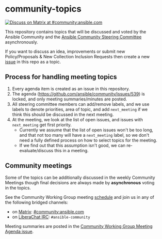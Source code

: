 # community-topics

[![Discuss on Matrix at #community:ansible.com](https://img.shields.io/matrix/community:ansible.com.svg?server_fqdn=ansible-accounts.ems.host&label=Discuss%20on%20Matrix%20at%20%23community:ansible.com&logo=matrix)](https://matrix.to/#/#community:ansible.com)

This repository contains topics that will be discussed and voted by the Ansible Community and the [Ansible Community Steering Committee](https://docs.ansible.com/ansible/devel/community/steering/community_steering_committee.html) asynchronously.

If you want to discuss an idea, improvements or submit new Policy/Proposals & New Collection Inclusion Requests then create a new [issue](https://github.com/ansible-community/community-topics/issues) in this repo as a topic.

## Process for handling meeting topics

1. Every agenda item is created as an issue in this repository.
2. The agenda (https://github.com/ansible/community/issues/539) is locked, and only meeting summaries/minutes are posted.
3. All steering committee members can add/remove labels, and we use labels to denote priorities, area of topic, and add `next_meeting` if we think this should be discussed in the next meeting.
4. At the meeting, we look at the list of open issues, and issues with `next_meeting` get first priority.
    * Currently we assume that the list of open issues won't be too long, and that not too many will have a `next_meeting` label, so we don't need a fully defined process on how to select topics for the meeting.
    * If we find out that this assumption isn't good, we can re-evaluate/discuss this in a meeting.

## Community meetings

Some of the topics can be additionally discussed in the weekly Community Meetings though final decisions are always made by **asynchronous** voting in the topics.

See the Community Working Group meeting [schedule](https://github.com/ansible/community/blob/main/meetings/README.md#wednesdays) and join us in any of the following bridged channels:
* on [Matrix](https://docs.ansible.com/ansible/latest/community/communication.html#ansible-community-on-matrix): [#community:ansible.com](https://matrix.to/#/#community:ansible.com)
* on [LiberaChat IRC](https://docs.ansible.com/ansible/latest/community/communication.html#ansible-community-on-irc): `#ansible-community`

Meeting summaries are posted in the [Community Working Group Meeting Agenda issue](https://github.com/ansible/community/issues?q=is%3Aopen+label%3Ameeting_agenda+label%3Acommunity+).
